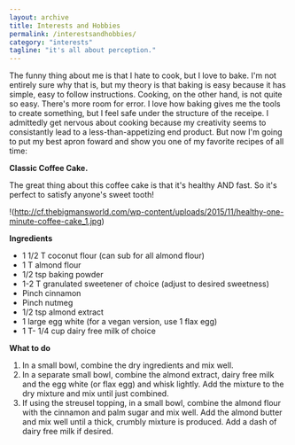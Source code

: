 ```yaml
---
layout: archive
title: Interests and Hobbies
permalink: /interestsandhobbies/
category: "interests"
tagline: "it's all about perception."
---
```

The funny thing about me is that I hate to cook, but I love to bake.  I'm not entirely sure why that is, but my theory is that baking is easy because it has simple, easy to follow instructions.  Cooking, on the other hand, is not quite so easy.  There's more room for error.  I love how baking gives me the tools to create something, but I feel safe under the structure of the receipe.  I  admittedly get nervous about cooking because my creativity seems to consistantly lead to a less-than-appetizing end product. But now I'm going to put my best apron foward and show you one of my favorite recipes of all time:
  
__Classic Coffee Cake.__

The great thing about this coffee cake is that it's healthy AND fast.  So it's perfect to satisfy anyone's sweet tooth!

!(http://cf.thebigmansworld.com/wp-content/uploads/2015/11/healthy-one-minute-coffee-cake_1.jpg)
 
 
 __Ingredients__
 
 * 1 1/2 T coconut flour (can sub for all almond flour)
 * 1 T almond flour
 * 1/2 tsp baking powder
 * 1-2 T granulated sweetener of choice (adjust to desired sweetness)
 * Pinch cinnamon
 * Pinch nutmeg
 * 1/2 tsp almond extract
 * 1 large egg white (for a vegan version, use 1 flax egg)
 * 1 T- 1/4 cup dairy free milk of choice
 
 
 __What to do__
 
 1. In a small bowl, combine the dry ingredients and mix well.
 2. In a separate small bowl, combine the almond extract, dairy free milk and the egg white (or flax egg) and whisk lightly. Add the mixture to the dry mixture and mix until just combined.
 3. If using the streusel topping, in a small bowl, combine the almond flour with the cinnamon and palm sugar and mix well. Add the almond butter and mix well until a thick, crumbly mixture is produced. Add a dash of dairy free milk if desired.